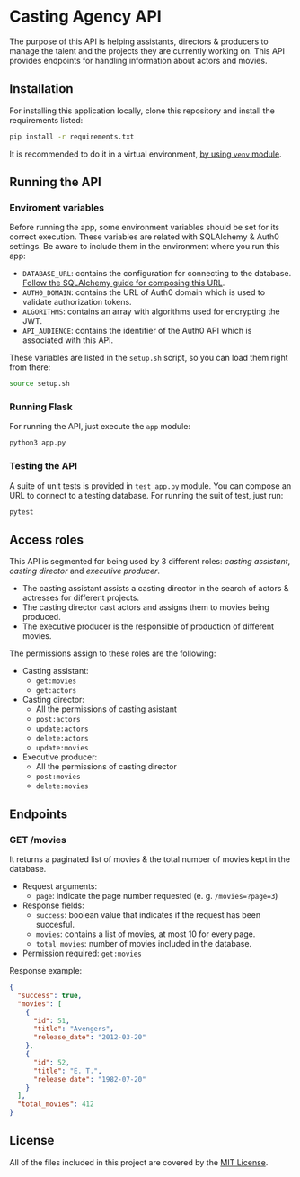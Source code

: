 # Casting Agency API

The purpose of this API is helping assistants, directors & producers to manage
the talent and the projects they are currently working on. This API provides
endpoints for handling information about actors and movies.


## Installation
For installing this application locally, clone this repository and install 
the requirements listed:

```bash
pip install -r requirements.txt
```
It is recommended to do it in a virtual environment, 
[by using `venv` module](https://packaging.python.org/guides/installing-using-pip-and-virtual-environments/).


## Running the API

### Enviroment variables
Before running the app, some environment variables should be set for
its correct execution. These variables are related with SQLAlchemy & Auth0
settings. Be aware to include them in the environment where you run this app:

* `DATABASE_URL`: contains the configuration for connecting to the database.
[Follow the SQLAlchemy guide for composing this URL](https://docs.sqlalchemy.org/en/latest/core/engines.html?highlight=create_engine#database-urls).
* `AUTH0_DOMAIN`: contains the URL of Auth0 domain which is used to validate
authorization tokens.
* `ALGORITHMS`: contains an array with algorithms used for encrypting the JWT.
* `API_AUDIENCE`: contains the identifier of the Auth0 API which is associated
with this API.

These variables are listed in the `setup.sh` script, so you can load them
right from there:

```bash
source setup.sh
```

### Running Flask
For running the API, just execute the `app` module:

```bash
python3 app.py
```

### Testing the API
A suite of unit tests is provided in `test_app.py` module. You can compose an
URL to connect to a testing database. For running the suit of test, just run:

```bash
pytest
```

## Access roles
This API is segmented for being used by 3 different roles: _casting assistant_,
_casting director_ and _executive producer_.

* The casting assistant assists a casting director in the search of actors & 
  actresses for different projects.
* The casting director cast actors and assigns them to movies being produced.
* The executive producer is the responsible of production of different movies.

The permissions assign to these roles are the following:
* Casting assistant:
  * `get:movies`
  * `get:actors`
* Casting director:
  * All the permissions of casting asistant
  * `post:actors`
  * `update:actors`
  * `delete:actors`
  * `update:movies`
* Executive producer:
  * All the permissions of casting director
  * `post:movies`
  * `delete:movies`

## Endpoints

### GET /movies
It returns a paginated list of movies & the total number of movies kept in the
database.

* Request arguments:
  - `page`: indicate the page number requested (e. g. `/movies=?page=3`)
* Response fields:
  - `success`: boolean value that indicates if the request has been succesful.
  - `movies`: contains a list of movies, at most 10 for every page.
  - `total_movies`: number of movies included in the database.
* Permission required: `get:movies`
  
Response example:
```json
{
  "success": true,
  "movies": [
    {
      "id": 51,
      "title": "Avengers",
      "release_date": "2012-03-20"
    },
    {
      "id": 52,
      "title": "E. T.",
      "release_date": "1982-07-20"
    }
  ],
  "total_movies": 412
}
```

## License
All of the files included in this project are covered by the 
[MIT License](https://github.com/diegoehg/casting-agency-api/blob/main/LICENSE).
